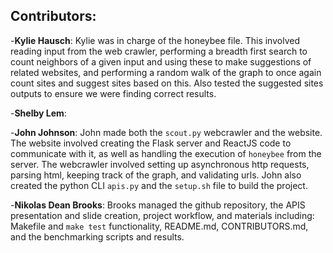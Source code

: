 Contributors:
-------------
-**Kylie Hausch**: Kylie was in charge of the honeybee file. This involved reading
input from the web crawler, performing a breadth first search to count neighbors
of a given input and using these to make suggestions of related websites, and
performing a random walk of the graph to once again count sites and suggest sites
based on this. Also tested the suggested sites outputs to ensure we were finding correct results.

-**Shelby Lem**:

-**John Johnson**: John made both the `scout.py` webcrawler and the website. The website involved
creating the Flask server and ReactJS code to communicate with it, as well as handling
the execution of `honeybee` from the server. The webcrawler involved setting up
asynchronous http requests, parsing html, keeping track of the graph, and validating urls.
John also created the python CLI `apis.py` and the `setup.sh` file to build the project.

-**Nikolas Dean Brooks**: Brooks managed the github repository, the APIS presentation
and slide creation, project workflow, and materials including: Makefile and `make test`
functionality, README.md, CONTRIBUTORS.md, and the benchmarking scripts and results.
